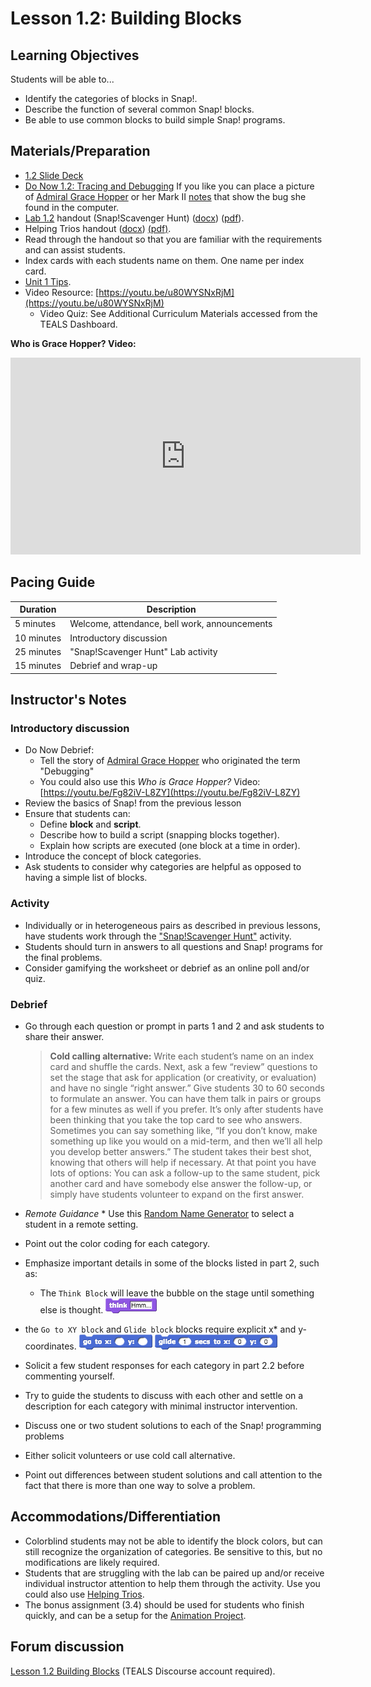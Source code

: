 # Lesson 1.2: Building Blocks

## Learning Objectives

Students will be able to...

* Identify the categories of blocks in Snap!.
* Describe the function of several common Snap! blocks.
* Be able to use common blocks to build simple Snap! programs.

## Materials/Preparation

* [1.2 Slide Deck](https://github.com/TEALSK12/introduction-to-computer-science/raw/master/slidedecks/TEALS%20SNAP%201.2.pptx)
* [Do Now 1.2: Tracing and Debugging](do_now_12.md) If you like you can place a picture of [Admiral Grace Hopper](https://upload.wikimedia.org/wikipedia/commons/2/21/Grace_Murray_Hopper%2C_in_her_office_in_Washington_DC%2C_1978%2C_%C2%A9Lynn_Gilbert.jpg) or her Mark II [notes](https://upload.wikimedia.org/wikipedia/commons/8/8a/H96566k.jpg) that show the bug she found in the computer.
* [Lab 1.2](lab_12.md) handout (Snap!Scavenger Hunt) ([docx](https://github.com/TEALSK12/introduction-to-computer-science/raw/master/Unit%201%20Word/Lab%201.2%20SNAP%20Scavenger%20Hunt.docx)) ([pdf](https://github.com/TEALSK12/introduction-to-computer-science/raw/master/Unit%201%20pdf/Lab%201.2%20SNAP%20Scavenger%20Hunt.pdf)).
* Helping Trios handout ([docx](https://github.com/TEALSK12/introduction-to-computer-science/raw/master/Unit%201%20Word/Helping%20Trios.docx)) [(pdf)](https://github.com/TEALSK12/introduction-to-computer-science/raw/master/Unit%201%20pdf/Helping%20Trios.pdf).
* Read through the handout so that you are familiar with the requirements and can assist students.
* Index cards with each students name on them. One name per index card.
* [Unit 1 Tips](unit_1_tips.md).
* Video Resource: [https://youtu.be/u80WYSNxRjM](https://youtu.be/u80WYSNxRjM)
  * Video Quiz: See Additional Curriculum Materials accessed from the TEALS Dashboard.

**Who is Grace Hopper? Video:**

  <iframe class="markdeep" width="560" height="315" src="https://www.youtube.com/embed/Fg82iV-L8ZY" frameborder="0" allow="accelerometer; autoplay; encrypted-media; gyroscope; picture-in-picture" allowfullscreen></iframe>

## Pacing Guide

| Duration   | Description                                   |
| --------- | --------------------------------------------- |
| 5 minutes  | Welcome, attendance, bell work, announcements |
| 10 minutes | Introductory discussion                       |
| 25 minutes | "Snap!Scavenger Hunt" Lab activity            |
| 15 minutes | Debrief and wrap-up                           |

## Instructor's Notes

### Introductory discussion

* Do Now Debrief:
  * Tell the story of [Admiral Grace Hopper](https://en.wikipedia.org/wiki/Grace_Hopper) who originated the term "Debugging"
  * You could also use this _Who is Grace Hopper?_ Video: [https://youtu.be/Fg82iV-L8ZY](https://youtu.be/Fg82iV-L8ZY)
* Review the basics of Snap! from the previous lesson
* Ensure that students can:
  * Define **block** and **script**.
  * Describe how to build a script (snapping blocks together).
  * Explain how scripts are executed (one block at a time in order).
* Introduce the concept of block categories.
* Ask students to consider why categories are helpful as opposed to having a simple list of blocks.

### Activity

* Individually or in heterogeneous pairs as described in previous lessons, have students work through the ["Snap!Scavenger Hunt"](lab_12.md) activity.
* Students should turn in answers to all questions and Snap! programs for the final problems.
* Consider gamifying the worksheet or debrief as an online poll and/or quiz.

### Debrief

* Go through each question or prompt in parts 1 and 2 and ask students to share their answer.

  > **Cold calling alternative:** Write each student’s name on an index card and shuffle the cards. Next, ask a few “review” questions to set the stage that ask for application (or creativity, or evaluation) and have no single “right answer.” Give students 30 to 60 seconds to formulate an answer. You can have them talk in pairs or groups for a few minutes as well if you prefer. It’s only after students have been thinking that you take the top card to see who answers. Sometimes you can say something like, “If you don’t know, make something up like you would on a mid-term, and then we’ll all help you develop better answers.” The student takes their best shot, knowing that others will help if necessary.
  > At that point you have lots of options:  You can ask a follow-up to the same student, pick another card and have somebody else answer the follow-up, or simply have students volunteer to expand on the first answer.
* _Remote Guidance_ * Use this [Random Name Generator](Excel-Randomizer.xlsx) to select a student in a remote setting.
* Point out the color coding for each category.
* Emphasize important details in some of the blocks listed in part 2, such as:
  * The `Think Block` will leave the bubble on the stage until something else is thought.
    ![Think Block](think.png)
* the `Go to XY block` and `Glide block` blocks require explicit x* and y-coordinates.
  ![Go to XY block](gotox-y.png) ![Glide block](glide.png)
* Solicit a few student responses for each category in part 2.2 before commenting yourself.
* Try to guide the students to discuss with each other and settle on a description for each category with minimal instructor intervention.
* Discuss one or two student solutions to each of the Snap! programming problems
* Either solicit volunteers or use cold call alternative.
* Point out differences between student solutions and call attention to the fact that there is more than one way to solve a problem.

## Accommodations/Differentiation

* Colorblind students may not be able to identify the block colors, but can still recognize the organization of categories. Be sensitive to this, but no modifications are likely required.
* Students that are struggling with the lab can be paired up and/or receive individual instructor attention to help them through the activity. Use you could also use [Helping Trios](https://github.com/TEALSK12/introduction-to-computer-science/raw/master/Unit%201%20pdf/Helping%20Trios.pdf).
* The bonus assignment (3.4) should be used for students who finish quickly, and can be a setup for the [Animation Project](project_1.md).

## Forum discussion

[Lesson 1.2 Building Blocks](http://forums.tealsk12.org/c/unit-1-snap-basics/lesson-1-2-building-blocks) (TEALS Discourse account required).
